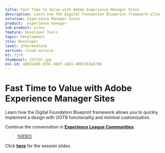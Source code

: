 ```yaml
---
title: Fast Time to Value with Adobe Experience Manager Sites
description: Learn how the Digital Foundation Blueprint framework allows you to quickly implement a design with OOTB functionality and minimal customization. This session was delivered as part of Adobe Developers Live Content event.
solution: Experience Manager Sites
product:  experience manager
sub-product: sites
feature: Developer Tools
topic: Development
role: Developer
level: Intermediate
version: cloud-service
kt: 7170
thumbnail: 331735.jpg
exl-id: a883aa56-d70c-48df-abd1-4097a53a6790
---
```

# Fast Time to Value with Adobe Experience Manager Sites 

Learn how the Digital Foundation Blueprint framework allows you to quickly implement a design with OOTB functionality and minimal customization.

Continue the conversation in **[Experience League Communities](http://adobe.ly/36Yd3v6)**.

>[!VIDEO](https://video.tv.adobe.com/v/331735/?quality=12&learn=on&hidetitle=true)

Click **[here](/help/assets/time-to-value-aem-sites.pdf)** for the session slides.
